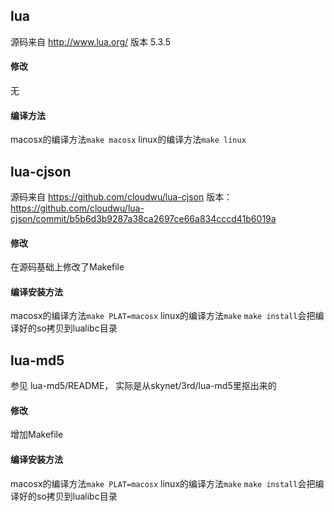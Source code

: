 ## lua

源码来自 http://www.lua.org/
版本 5.3.5

#### 修改
无

#### 编译方法
macosx的编译方法`make macosx`
linux的编译方法`make linux`

## lua-cjson

源码来自 https://github.com/cloudwu/lua-cjson
版本： https://github.com/cloudwu/lua-cjson/commit/b5b6d3b9287a38ca2697ce66a834cccd41b6019a

#### 修改
在源码基础上修改了Makefile

#### 编译安装方法
macosx的编译方法`make PLAT=macosx`
linux的编译方法`make`
`make install`会把编译好的so拷贝到lualibc目录

## lua-md5

参见 lua-md5/README， 实际是从skynet/3rd/lua-md5里抠出来的

#### 修改
增加Makefile

#### 编译安装方法
macosx的编译方法`make PLAT=macosx`
linux的编译方法`make`
`make install`会把编译好的so拷贝到lualibc目录

